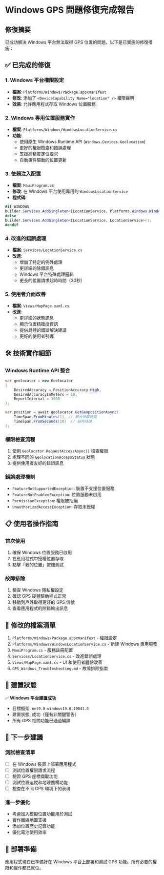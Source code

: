 # Windows GPS 問題修復完成報告

## 修復摘要

已成功解決 Windows 平台無法取得 GPS 位置的問題。以下是已實施的修復措施：

## ✅ 已完成的修復

### 1. **Windows 平台權限設定**
- **檔案**: `Platforms/Windows/Package.appxmanifest`
- **修改**: 添加了 `<DeviceCapability Name="location" />` 權限聲明
- **效果**: 允許應用程式存取 Windows 位置服務

### 2. **Windows 專用位置服務實作**
- **檔案**: `Platforms/Windows/WindowsLocationService.cs`
- **功能**: 
  - 使用原生 Windows Runtime API (`Windows.Devices.Geolocation`)
  - 更好的權限檢查和錯誤處理
  - 支援高精度定位要求
  - 自動事件驅動的位置更新

### 3. **依賴注入配置**
- **檔案**: `MauiProgram.cs`
- **修改**: 在 Windows 平台使用專用的 `WindowsLocationService`
- **程式碼**:
```csharp
#if WINDOWS
builder.Services.AddSingleton<ILocationService, Platforms.Windows.WindowsLocationService>();
#else
builder.Services.AddSingleton<ILocationService, LocationService>();
#endif
```

### 4. **改進的錯誤處理**
- **檔案**: `Services/LocationService.cs`
- **改進**:
  - 增加了特定的例外處理
  - 更詳細的除錯訊息
  - Windows 平台特殊處理邏輯
  - 更長的位置請求超時時間（30秒）

### 5. **使用者介面改善**
- **檔案**: `Views/MapPage.xaml.cs`
- **改進**:
  - 更詳細的狀態訊息
  - 顯示位置精確度資訊
  - 提供具體的錯誤解決建議
  - 更好的使用者引導

## 🛠️ 技術實作細節

### Windows Runtime API 整合
```csharp
var geolocator = new Geolocator
{
    DesiredAccuracy = PositionAccuracy.High,
    DesiredAccuracyInMeters = 10,
    ReportInterval = 1000
};

var position = await geolocator.GetGeopositionAsync(
    TimeSpan.FromMinutes(1), // 最大快取時間
    TimeSpan.FromSeconds(10)  // 超時時間
);
```

### 權限檢查流程
1. 使用 `Geolocator.RequestAccessAsync()` 檢查權限
2. 處理不同的 `GeolocationAccessStatus` 狀態
3. 提供使用者友好的錯誤訊息

### 錯誤處理機制
- `FeatureNotSupportedException`: 裝置不支援位置服務
- `FeatureNotEnabledException`: 位置服務未啟用
- `PermissionException`: 權限被拒絕
- `UnauthorizedAccessException`: 存取未授權

## 📋 使用者操作指南

### 首次使用
1. 確保 Windows 位置服務已啟用
2. 在應用程式中授權位置存取
3. 點擊「我的位置」按鈕測試

### 故障排除
1. 檢查 Windows 隱私權設定
2. 確認 GPS 硬體驅動程式正常
3. 移動到戶外取得更好的 GPS 信號
4. 查看應用程式的除錯輸出訊息

## 📁 修改的檔案清單

1. `Platforms/Windows/Package.appxmanifest` - 權限設定
2. `Platforms/Windows/WindowsLocationService.cs` - 新建 Windows 專用服務
3. `MauiProgram.cs` - 服務註冊配置
4. `Services/LocationService.cs` - 改進錯誤處理
5. `Views/MapPage.xaml.cs` - UI 和使用者體驗改善
6. `GPS_Windows_Troubleshooting.md` - 故障排除指南

## 🔧 建置狀態

✅ **Windows 平台建置成功**
- 目標框架: `net9.0-windows10.0.19041.0`
- 建置狀態: 成功（僅有非關鍵警告）
- 所有 GPS 相關功能已通過編譯

## 📖 下一步建議

### 測試檢查清單
- [ ] 在 Windows 裝置上部署應用程式
- [ ] 測試位置權限請求流程
- [ ] 驗證 GPS 座標擷取功能
- [ ] 測試位置追蹤和地理圍欄功能
- [ ] 檢查在不同 GPS 環境下的表現

### 進一步優化
- 考慮加入模擬位置功能用於測試
- 實作離線地圖支援
- 添加位置歷史記錄功能
- 優化電池使用效率

## 🚀 部署準備

應用程式現在已準備好在 Windows 平台上部署和測試 GPS 功能。所有必要的權限和實作都已就位。